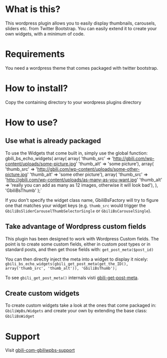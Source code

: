 # What is this?

This wordpress plugin allows you to easily display thumbnails, carousels, sliders etc. from Twitter Bootstrap. You can easily extend it to create your own widgets, with a minimum of code.

# Requirements

You need a wordpress theme that comes packaged with twitter bootstrap.

# How to install?

Copy the containing directory to your wordpress plugins directory

# How to use?

## Use what is already packaged

To use the Widgets that come built in, simply use the global function:
    gbili_bs_echo_widgets(
        array(
            array(
                'thumb_src' => 'http://gbili.com/wp-content/uploads/some-picture.jpg'
                'thumb_alt' => 'some picture'),
            array(
                'thumb_src' => 'http://gbili.com/wp-content/uploads/some-other-picture.jpg'
                'thumb_alt' => 'some other picture'),
            array(
                'thumb_src' => 'http://gbili.com/wp-content/uploads/as-many-as-you-want.jpg'
                'thumb_alt' => 'really you can add as many as 12 images, otherwise it will look bad'),
        ),
        'GbiliBsThumb'
    );`

If you don't specify the widget class name, GbiliBsFactory will try to figure one that matches your widget keys (e.g. `thumb_src` would trigger the `GbiliBsSliderCarouselThumbSelectorSingle` or `GbiliBsCarouselSingle`).

## Take advantage of Wordpress custom fields

This plugin has been designed to work with Wordpress Custom fields. The point is to create some custom fields, either in custom post types or in standard posts, and then get those fields with: `get_post_meta($post_id)` 

You can then directly inject the meta into a widget to display it nicely:
`gbili_bs_echo_widgets(gbili_get_post_meta(get_the_ID(), array('thumb_src', 'thumb_alt')), 'GbiliBsThumb');`

To see `gbili_get_post_meta()` internals visti [gbili-get-post-meta].

[gbili-get-post-meta]: http://gbili.com/dev/wp-meta-functions "this post"

## Create custom widgets

To create custom widgets take a look at the ones that come packaged in: `GbiliWpBs/Widgets` and create your own by extending the base class: `GbiliBsWidget` 

# Support 

Visit [gbili-com-gbiliwpbs-support]

[gbili-com-gbiliwpbs-support]: http://gbili.com/dev/gbiliwpbs-support "the support page"
